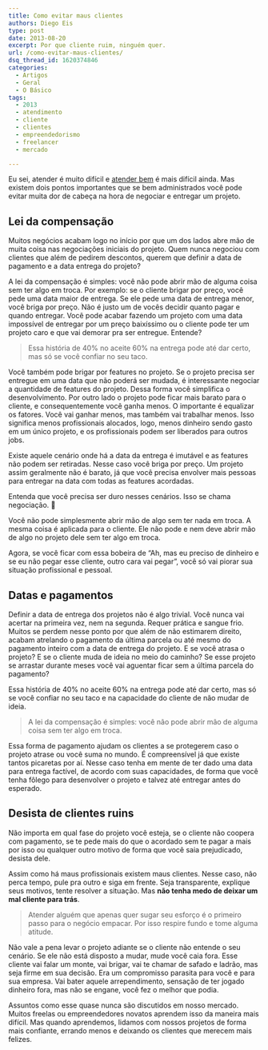 ```yaml
---
title: Como evitar maus clientes
authors: Diego Eis
type: post
date: 2013-08-20
excerpt: Por que cliente ruim, ninguém quer.
url: /como-evitar-maus-clientes/
dsq_thread_id: 1620374846
categories:
  - Artigos
  - Geral
  - O Básico
tags:
  - 2013
  - atendimento
  - cliente
  - clientes
  - empreendedorismo
  - freelancer
  - mercado

---
```

Eu sei, atender é muito difícil e [atender bem][1] é mais difícil ainda. Mas existem dois pontos importantes que se bem administrados você pode evitar muita dor de cabeça na hora de negociar e entregar um projeto.

## Lei da compensação

Muitos negócios acabam logo no início por que um dos lados abre mão de muita coisa nas negociações iniciais do projeto. Quem nunca negociou com clientes que além de pedirem descontos, querem que definir a data de pagamento e a data entrega do projeto?

A lei da compensação é simples: você não pode abrir mão de alguma coisa sem ter algo em troca. Por exemplo: se o cliente brigar por preço, você pede uma data maior de entrega. Se ele pede uma data de entrega menor, você briga por preço. Não é justo um de vocês decidir quanto pagar e quando entregar. Você pode acabar fazendo um projeto com uma data impossível de entregar por um preço baixíssimo ou o cliente pode ter um projeto caro e que vai demorar pra ser entregue. Entende?

> Essa história de 40% no aceite 60% na entrega pode até dar certo, mas só se você confiar no seu taco.

Você também pode brigar por features no projeto. Se o projeto precisa ser entregue em uma data que não poderá ser mudada, é interessante negociar a quantidade de features do projeto. Dessa forma você simplifica o desenvolvimento. Por outro lado o projeto pode ficar mais barato para o cliente, e consequentemente você ganha menos. O importante é equalizar os fatores. Você vai ganhar menos, mas também vai trabalhar menos. Isso significa menos profissionais alocados, logo, menos dinheiro sendo gasto em um único projeto, e os profissionais podem ser liberados para outros jobs.

Existe aquele cenário onde há a data da entrega é imutável e as features não podem ser retiradas. Nesse caso você briga por preço. Um projeto assim geralmente não é barato, já que você precisa envolver mais pessoas para entregar na data com todas as features acordadas. 

Entenda que você precisa ser duro nesses cenários. Isso se chama negociação. 🙂
  
Você não pode simplesmente abrir mão de algo sem ter nada em troca. A mesma coisa é aplicada para o cliente. Ele não pode e nem deve abrir mão de algo no projeto dele sem ter algo em troca.

Agora, se você ficar com essa bobeira de &#8220;Ah, mas eu preciso de dinheiro e se eu não pegar esse cliente, outro cara vai pegar&#8221;, você só vai piorar sua situação profissional e pessoal.

## Datas e pagamentos

Definir a data de entrega dos projetos não é algo trivial. Você nunca vai acertar na primeira vez, nem na segunda. Requer prática e sangue frio. Muitos se perdem nesse ponto por que além de não estimarem direito, acabam atrelando o pagamento da última parcela ou até mesmo do pagamento inteiro com a data de entrega do projeto. E se você atrasa o projeto? E se o cliente muda de ideia no meio do caminho? Se esse projeto se arrastar durante meses você vai aguentar ficar sem a última parcela do pagamento?

Essa história de 40% no aceite 60% na entrega pode até dar certo, mas só se você confiar no seu taco e na capacidade do cliente de não mudar de ideia.

> A lei da compensação é simples: você não pode abrir mão de alguma coisa sem ter algo em troca.

Essa forma de pagamento ajudam os clientes a se protegerem caso o projeto atrase ou você suma no mundo. É compreensível já que existe tantos picaretas por aí. Nesse caso tenha em mente de ter dado uma data para entrega factível, de acordo com suas capacidades, de forma que você tenha fôlego para desenvolver o projeto e talvez até entregar antes do esperado. 

## Desista de clientes ruins

Não importa em qual fase do projeto você esteja, se o cliente não coopera com pagamento, se te pede mais do que o acordado sem te pagar a mais por isso ou qualquer outro motivo de forma que você saia prejudicado, desista dele.

Assim como há maus profissionais existem maus clientes. Nesse caso, não perca tempo, pule pra outro e siga em frente. Seja transparente, explique seus motivos, tente resolver a situação. Mas **não tenha medo de deixar um mal cliente para trás**.

> Atender alguém que apenas quer sugar seu esforço é o primeiro passo para o negócio empacar. Por isso respire fundo e tome alguma atitude.

Não vale a pena levar o projeto adiante se o cliente não entende o seu cenário. Se ele não está disposto a mudar, mude você caia fora. Esse cliente vai falar um monte, vai brigar, vai te chamar de safado e ladrão, mas seja firme em sua decisão. Era um compromisso parasita para você e para sua empresa. Vai bater aquele arrependimento, sensação de ter jogado dinheiro fora, mas não se engane, você fez o melhor que podia.

Assuntos como esse quase nunca são discutidos em nosso mercado. Muitos freelas ou empreendedores novatos aprendem isso da maneira mais difícil. Mas quando aprendemos, lidamos com nossos projetos de forma mais confiante, errando menos e deixando os clientes que merecem mais felizes.

 [1]: https://tableless.com.br/atender-bem-para-atender-sempre